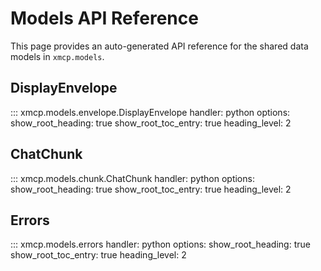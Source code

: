 # Models API Reference

This page provides an auto-generated API reference for the shared data models in `xmcp.models`.

## DisplayEnvelope

::: xmcp.models.envelope.DisplayEnvelope
    handler: python
    options:
      show_root_heading: true
      show_root_toc_entry: true
      heading_level: 2

## ChatChunk

::: xmcp.models.chunk.ChatChunk
    handler: python
    options:
      show_root_heading: true
      show_root_toc_entry: true
      heading_level: 2

## Errors

::: xmcp.models.errors
    handler: python
    options:
      show_root_heading: true
      show_root_toc_entry: true
      heading_level: 2 